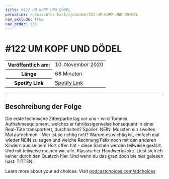 ```yaml
---
title: #122 UM KOPF UND DÖDEL
permalink: /gemischtes-hack/episoden/122-UM-KOPF-UND-DOeDEL
nav_exclude: true
nav_order: 133
---
```


# #122 UM KOPF UND DÖDEL
<table class="resp-table dcf-table dcf-table-responsive dcf-table-bordered dcf-table-striped dcf-w-100%">
                    <tbody>
                        <tr>
                            <th scope="row">Veröffentlich am:</th>
                            <td data-label="Veröffentlich am:">10. November 2020</td>
                        </tr>
                        <tr>
                            <th scope="row">Länge </th>
                            <td data-label="Länge ">68 Minuten</td>
                        </tr><tr>
                                <th scope="row">Spotify Link</th>
                                <td data-label="Spotify Link"><a href="https://open.spotify.com/episode/26kyjBWEMYx8wXILBPuLYy">Spotify Link</a></td>
                            </tr></tbody>
                </table>

***

## Beschreibung der Folge

<div>
<p>Die erste technische Zitterpartie lag vor uns - wird Tommis Aufnahmeequipment, welches er fahrlässigerweise konsequent in einer Real-Tüte transportiert, durchhalten? Spoiler: NEIN! Mussten ein zweites Mal aufnehmen - Wer ist so richtig nett? Warum es wichtig ist, einfach mal wieder NEIN zu sagen und welche Rechnung Felix noch mit den anderen Kindern aus seinem Hort offen hat - diese Sachen werden teilweise geklärt. Und mit teilweise meinen wir, alle. Klassischer Handwerksjoke. Liest sich eh keiner durch den Quatsch hier. Und wenn du das grad doch bis hier gelesen hast: TITTEN!</p><p> </p><p>Learn more about your ad choices. Visit <a href="https://podcastchoices.com/adchoices">podcastchoices.com/adchoices</a></p>  
</div>

